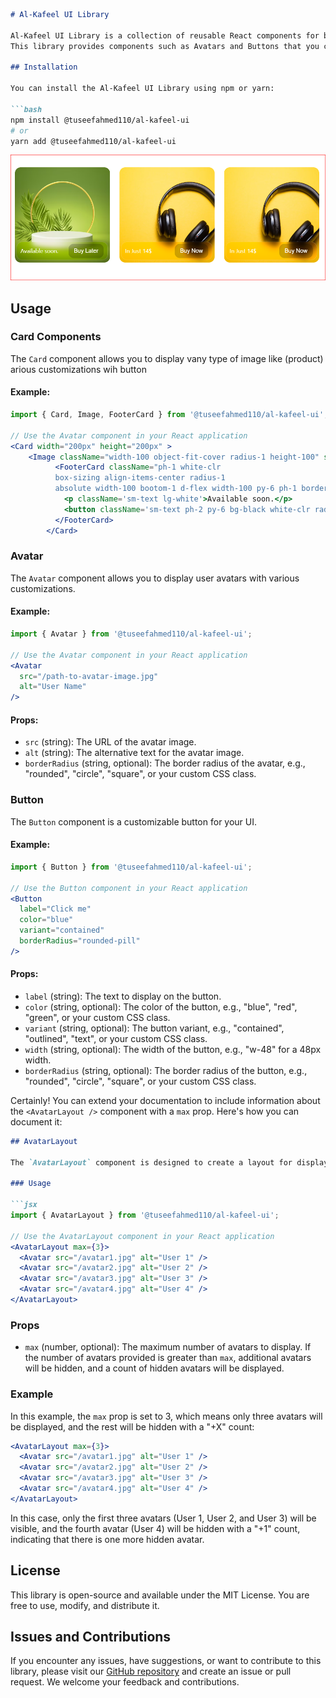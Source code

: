 ```markdown
# Al-Kafeel UI Library

Al-Kafeel UI Library is a collection of reusable React components for building user interfaces.
This library provides components such as Avatars and Buttons that you can easily integrate into your projects.

## Installation

You can install the Al-Kafeel UI Library using npm or yarn: 

```bash
npm install @tuseefahmed110/al-kafeel-ui
# or
yarn add @tuseefahmed110/al-kafeel-ui
```
![Card Component](./src/style/Capture.PNG)

## Usage

### Card Components

The `Card` component allows you to display vany type of image like (product) arious customizations wih button

#### Example:

```jsx
import { Card, Image, FooterCard } from '@tuseefahmed110/al-kafeel-ui';

// Use the Avatar component in your React application
<Card width="200px" height="200px" >
    <Image className="width-100 object-fit-cover radius-1 height-100" src={pic} />
          <FooterCard className="ph-1 white-clr
          box-sizing align-items-center radius-1
          absolute width-100 bootom-1 d-flex width-100 py-6 ph-1 border-1 blur width-cal-8-100 justify-content-space-between d-flex">
            <p className='sm-text lg-white'>Available soon.</p>
            <button className='sm-text ph-2 py-6 bg-black white-clr radius-2  border-none'>Buy Later</button>
          </FooterCard>
        </Card>
```

### Avatar

The `Avatar` component allows you to display user avatars with various customizations.

#### Example:

```jsx
import { Avatar } from '@tuseefahmed110/al-kafeel-ui';

// Use the Avatar component in your React application
<Avatar
  src="/path-to-avatar-image.jpg"
  alt="User Name"
/>
```

#### Props:

- `src` (string): The URL of the avatar image.
- `alt` (string): The alternative text for the avatar image.
- `borderRadius` (string, optional): The border radius of the avatar, e.g., "rounded", "circle", "square", or your custom CSS class.

### Button

The `Button` component is a customizable button for your UI.

#### Example:

```jsx
import { Button } from '@tuseefahmed110/al-kafeel-ui';

// Use the Button component in your React application
<Button
  label="Click me"
  color="blue"
  variant="contained"
  borderRadius="rounded-pill"
/>
```

#### Props:

- `label` (string): The text to display on the button.
- `color` (string, optional): The color of the button, e.g., "blue", "red", "green", or your custom CSS class.
- `variant` (string, optional): The button variant, e.g., "contained", "outlined", "text", or your custom CSS class.
- `width` (string, optional): The width of the button, e.g., "w-48" for a 48px width.
- `borderRadius` (string, optional): The border radius of the button, e.g., "rounded", "circle", "square", or your custom CSS class.

Certainly! You can extend your documentation to include information about the `<AvatarLayout />` component with a `max` prop. Here's how you can document it:

```markdown
## AvatarLayout

The `AvatarLayout` component is designed to create a layout for displaying avatars, with the ability to control the maximum number of visible avatars.

### Usage

```jsx
import { AvatarLayout } from '@tuseefahmed110/al-kafeel-ui';

// Use the AvatarLayout component in your React application
<AvatarLayout max={3}>
  <Avatar src="/avatar1.jpg" alt="User 1" />
  <Avatar src="/avatar2.jpg" alt="User 2" />
  <Avatar src="/avatar3.jpg" alt="User 3" />
  <Avatar src="/avatar4.jpg" alt="User 4" />
</AvatarLayout>
```

### Props

- `max` (number, optional): The maximum number of avatars to display. If the number of avatars provided is greater than `max`, additional avatars will be hidden, and a count of hidden avatars will be displayed.

### Example

In this example, the `max` prop is set to 3, which means only three avatars will be displayed, and the rest will be hidden with a "+X" count:

```jsx
<AvatarLayout max={3}>
  <Avatar src="/avatar1.jpg" alt="User 1" />
  <Avatar src="/avatar2.jpg" alt="User 2" />
  <Avatar src="/avatar3.jpg" alt="User 3" />
  <Avatar src="/avatar4.jpg" alt="User 4" />
</AvatarLayout>
```

In this case, only the first three avatars (User 1, User 2, and User 3) will be visible, and the fourth avatar (User 4) will be hidden with a "+1" count, indicating that there is one more hidden avatar.



## License

This library is open-source and available under the MIT License. You are free to use, modify, and distribute it.

## Issues and Contributions

If you encounter any issues, have suggestions, or want to contribute to this library, please visit our [GitHub repository](https://github.com/tuseefahmed786/Al-Kafeel-UI-Library.git) and create an issue or pull request. We welcome your feedback and contributions.
```
